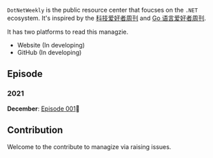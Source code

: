 `DotNetWeekly` is the public resource center that foucses on the `.NET` ecosystem. It's inspired by the [科技爱好者周刊](https://github.com/ruanyf/weekly) and [Go 语言爱好者周刊](https://github.com/polaris1119/golangweekly).

It has two platforms to read this managzie.

- Website (In developing)
- GitHub (In developing)

## Episode

### 2021

**December**: [Episode 001](docs/episode-001.md):high_brightness:

## Contribution

Welcome to the contribute to managize via raising issues.
